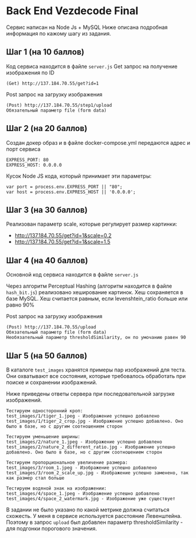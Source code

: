 # Back End Vezdecode Final

Сервис написан на Node Js + MySQL
Ниже описана подробная информация по кажому шагу из задания.

## Шаг 1 (на 10 баллов)

Код сервиса находится в файле ```server.js```
Get запрос на получение изображения по ID
```
(Get) http://137.184.70.55/get?id=1
```

Post запрос на загрузку изображения
```
(Post) http://137.184.70.55/step1/upload
Обязательный параметр file (form data)
```

## Шаг 2 (на 20 баллов)

Создан докер образ и в файле docker-compose.yml передаются адрес и порт сервиса
```
EXPRESS_PORT: 80
EXPRESS_HOST: 0.0.0.0
```

Кусок Node JS кода, который принимает эти параметры:
```
var port = process.env.EXPRESS_PORT || "80";
var host = process.env.EXPRESS_HOST || '0.0.0.0';
```
	
## Шаг 3 (на 30 баллов)

Реализован параметр scale, которые регулирует размер картинки:
* http://137.184.70.55/get?id=1&scale=0.2
* http://137.184.70.55/get?id=1&scale=1.5
	
## Шаг 4 (на 40 баллов)

Основной код сервиса находится в файле ```server.js```

Через алгоритм Perceptual Hashing (алгоритм находится в файле ```hash_bit.js```) реализовано хеширование картинок. Хеш сохраняется в базе MySQL. Хеш считается равным, если levenshtein_ratio больше или равно 90%

Post запрос на загрузку изображения
```
(Post) http://137.184.70.55/upload
Обязательный параметр file (form data)
Необязательный параметр thresholdSimilarity, он по умочанию равен 90
```

## Шаг 5 (на 50 баллов)

В каталоге ```test_images``` хранятся примеры пар изображений для теста. Они охватывают все состояния, которые требовалось обработать при поиске и сохранении изображений.

Ниже приведены ответы сервера при последовательной загрузке изображений.
```
Тестируем односторонний кроп:
test_images/1/tiger_1.jpeg - Изображение успешно добавлено
test_images/1/tiger_2_crop.jpg - Изображение успешно добавлено. Оно было в базе, но с другим соотношением сторон

Тестируем уменьшение ширины:
test_images/2/nature_1.jpeg - Изображение успешно добавлено
test_images/2/nature_2_different_ratio.jpg - Изображение успешно добавлено. Оно было в базе, но с другим соотношением сторон

Тестируем пропорциональное увеличение размера:
test_images/3/room_1.jpeg - Изображение успешно добавлено
test_images/3/room_2_scale_up.jpg - Изображение успешно заменено, так как размер стал больше

Тестируем водяной знак на изображении:
test_images/4/space_1.jpeg - Изображение успешно добавлено
test_images/4/space_2_watermark.jpg - Изображение уже существует
```

В задании не было указано по какой метрике должна считаться схожесть. У меня в сервисе используется расстояние Левенштейна. Поэтому в запрос ```upload``` был добавлен параметр thresholdSimilarity - для подгонки порогового значения.

